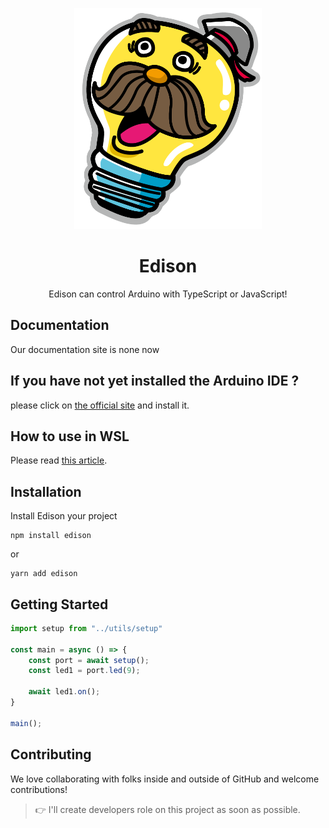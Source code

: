 <p align="center">
  <img width="300px" src="./public/images/icon.png" alt ="なんかいい感じの画像">
</p>

<h1 align="center">Edison</h1>

<p align="center">Edison can control Arduino with TypeScript or JavaScript!</p>

<p align="center">

</p>

## Documentation

Our documentation site is none now

## If you have not yet installed the Arduino IDE ?

please click on [the official site](https://www.arduino.cc/en/software) and install it.

## How to use in WSL

Please read [this article](https://zenn.dev/konjikun/articles/e905f4ce99d3ea).

## Installation

Install Edison your project

```console
npm install edison
```

or

```console
yarn add edison
```

## Getting Started

```.ts
import setup from "../utils/setup"

const main = async () => {
    const port = await setup();
    const led1 = port.led(9);

    await led1.on();
}

main();
```

## Contributing

We love collaborating with folks inside and outside of GitHub and welcome contributions!

> 👉 I'll create developers role on this project as soon as possible.
